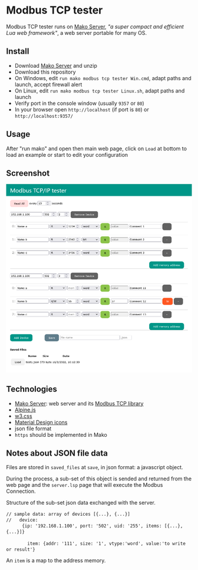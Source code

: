 # Modbus TCP tester

Modbus TCP tester runs on [Mako Server](https://makoserver.net/), *"a super compact and efficient Lua web framework"*, a web server portable for many OS.

## Install
- Download [Mako Server](https://makoserver.net/) and unzip
- Download this repository
- On Windows, edit `run mako modbus tcp tester Win.cmd`, adapt paths and launch, accept firewall alert
- On Linux, edit `run mako modbus tcp tester Linux.sh`, adapt paths and launch
- Verify port in the console window (usually `9357` or `80`)
- In your browser open `http://localhost` (if port is `80`) or  `http://localhost:9357/`

## Usage
After "run mako" and open then main web page, click on `Load` at bottom to load an example or start to edit your configuration

## Screenshot
![screenshot](/screenshot.png)

## Technologies
- [Mako Server](https://makoserver.net/): web server and its [Modbus TCP library](https://realtimelogic.com/ba/doc/?url=Modbus.html)
- [Alpine.js](https://alpinejs.dev/)
- [w3.css](https://www.w3schools.com/w3css/w3css_references.asp)
- [Material Design icons](https://materialdesignicons.com/)
- json file format
- `https` should be implemented in Mako

## Notes about JSON file data
Files are stored in `saved_files` at `save`, in json format: a javascript object.

During the process, a sub-set of this object is sended and returned from the web page and the `server.lsp` page that will execute the Modbus Connection.

Structure of the sub-set json data exchanged with the server.

```
// sample data: array of devices [{...}, {...}]
//   device:
      {ip: '192.168.1.100', port: '502', uid: '255', items: [{...}, {...}]}

        item: {addr: '111', size: '1', vtype:'word', value:'to write or result'}
```
An `item` is a map to the address memory.
